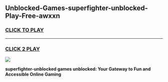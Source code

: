 
## Unblocked-Games-superfighter-unblocked-Play-Free-awxxn
<h3>
<a href="https://premium76.site?title=superfighter-unblocked&ref=18A1">CLICK TO PLAY</a></h3>
<hr>

<h3>
<a href="https://premium76.site?title=superfighter-unblocked&ref=18A1">CLICK 2 PLAY</a>
  
</h3>

<a href="https://premium76.site?title=superfighter-unblocked&ref=18A1"><img src="https://clearcache.store/games.png"></a>


**superfighter-unblocked games unblocked: Your Gateway to Fun and Accessible Online Gaming**
